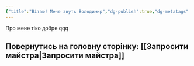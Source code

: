 ```yaml
---
{"title":"Вітаю! Мене звуть Володимир","dg-publish":true,"dg-metatags":null,"dg-home":null,"permalink":"/vitayu-mene-zvut-volodimir/","dgPassFrontmatter":true,"noteIcon":""}
---
```


Про мене тіко добре qqq

## Повернутись на головну сторінку: [[Запросити майстра\|Запросити майстра]]